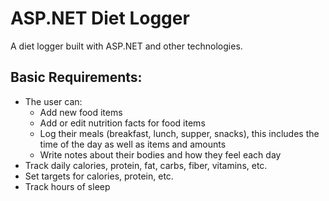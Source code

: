 # ASP.NET Diet Logger
A diet logger built with ASP.NET and other technologies.

## Basic Requirements:

- The user can:
  - Add new food items
  - Add or edit nutrition facts for food items
  - Log their meals (breakfast, lunch, supper, snacks), this includes the time of the day as well as items and amounts
  - Write notes about their bodies and how they feel each day
- Track daily calories, protein, fat, carbs, fiber, vitamins, etc.
- Set targets for calories, protein, etc.
- Track hours of sleep
